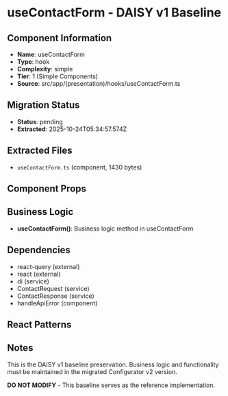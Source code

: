 # useContactForm - DAISY v1 Baseline

## Component Information

- **Name**: useContactForm
- **Type**: hook
- **Complexity**: simple
- **Tier**: 1 (Simple Components)
- **Source**: src/app/(presentation)/hooks/useContactForm.ts

## Migration Status

- **Status**: pending
- **Extracted**: 2025-10-24T05:34:57.574Z

## Extracted Files

- `useContactForm.ts` (component, 1430 bytes)

## Component Props



## Business Logic

- **useContactForm()**: Business logic method in useContactForm

## Dependencies

- react-query (external)
- react (external)
- di (service)
- ContactRequest (service)
- ContactResponse (service)
- handleApiError (component)

## React Patterns



## Notes

This is the DAISY v1 baseline preservation. Business logic and functionality
must be maintained in the migrated Configurator v2 version.

**DO NOT MODIFY** - This baseline serves as the reference implementation.
